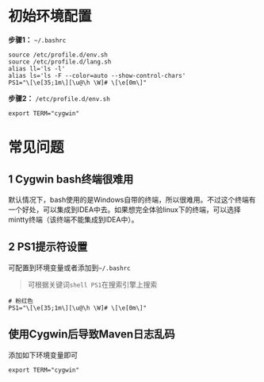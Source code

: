 # 初始环境配置

**步骤1：** `~/.bashrc`

```shell
source /etc/profile.d/env.sh
source /etc/profile.d/lang.sh
alias ll='ls -l'
alias ls='ls -F --color=auto --show-control-chars'
PS1="\[\e[35;1m\][\u@\h \W]# \[\e[0m\]"
```

**步骤2：** `/etc/profile.d/env.sh`

```shell
export TERM="cygwin"
```


# 常见问题

## 1 Cygwin bash终端很难用

默认情况下，bash使用的是Windows自带的终端，所以很难用。不过这个终端有一个好处，可以集成到IDEA中去。如果想完全体验linux下的终端，可以选择mintty终端（该终端不能集成到IDEA中）。

## 2 PS1提示符设置

可配置到环境变量或者添加到`~/.bashrc`

> 可根据关键词`shell PS1`在搜索引擎上搜索

```
# 粉红色
PS1="\[\e[35;1m\][\u@\h \W]# \[\e[0m\]"
```

## 使用Cygwin后导致Maven日志乱码

添加如下环境变量即可

```shell
export TERM="cygwin"
```
